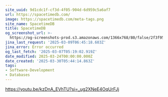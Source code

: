```yaml
---
site_uuid: 9d1cdc1f-cf3d-4f05-904d-6d959c5a6af7
url: https://spacetimedb.com/
image: https://spacetimedb.com/meta-tags.png
site_name: SpacetimeDB
title: SpacetimeDB
og_screenshot_url: >-
  https://og-screenshots-prod.s3.amazonaws.com/1366x768/80/false/2f3f9513cb7d4318ba57c786af7c7eb4e7d2595ec91daa0cd3f35509b07a04b9.jpeg
jina_last_request: '2025-03-09T06:45:18.603Z'
jina_error: Error occurred
og_last_fetch: '2025-03-07T05:19:02.919Z'
date_modified: 2025-03-24T00:00:00.000Z
date_created: '2025-03-30T05:44:14.863Z'
tags:
- Software-Development
- Databases
---
```











https://youtu.be/kzDnA_EVhTU?si=_ug2XNeE4OqUrFJj
